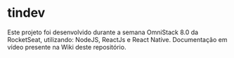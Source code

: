 # tindev
Este projeto foi desenvolvido durante a semana OmniStack 8.0 da RocketSeat, utilizando: NodeJS, ReactJs e React Native.
Documentação em vídeo presente na Wiki deste repositório.
